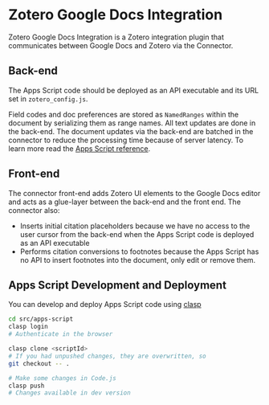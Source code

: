 # Zotero Google Docs Integration

Zotero Google Docs Integration is a Zotero integration plugin that communicates between Google Docs and Zotero via the Connector.

## Back-end

The Apps Script code should be deployed as an API executable and its URL set in `zotero_config.js`.

Field codes and doc preferences are stored as `NamedRanges` 
within the document by serializing them as range names.
All text updates are done in the back-end.
The document updates via the back-end are batched in the connector
to reduce the processing time because of server latency.
To learn more read the [Apps Script reference](https://developers.google.com/apps-script/reference/document/document).

## Front-end

The connector front-end adds Zotero UI elements to the Google Docs editor
and acts as a glue-layer between the back-end and the front end. The connector
also:
- Inserts initial citation placeholders because we have no access to the user
cursor from the back-end when the Apps Script code is deployed as an API
executable
- Performs citation conversions to footnotes because the Apps Script has no
API to insert footnotes into the document, only edit or remove them.

## Apps Script Development and Deployment

You can develop and deploy Apps Script code using [clasp](https://developers.google.com/apps-script/guides/clasp)

```bash
cd src/apps-script
clasp login
# Authenticate in the browser

clasp clone <scriptId>
# If you had unpushed changes, they are overwritten, so
git checkout -- .

# Make some changes in Code.js
clasp push
# Changes available in dev version
```